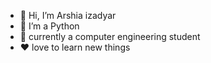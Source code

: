 - 👋 Hi, I’m Arshia izadyar
- 👀 I’m a Python
- 🌱 currently a computer engineering student
- ❤️ love to learn new things

<!---
arshiaa104/arshiaa104 is a ✨ special ✨ repository because its `README.md` (this file) appears on your GitHub profile.
You can click the Preview link to take a look at your changes.
--->
